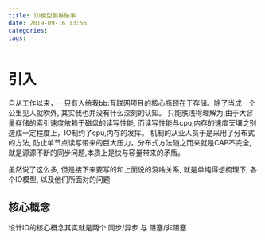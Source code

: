 ```yaml
---
title: IO模型那堆破事
date: 2019-09-16 13:56
categories: 
tags: 
---
```


# 引入
自从工作以来，一只有人给我bb:互联网项目的核心瓶颈在于存储。除了当成一个公里见人就吹外, 其实我也并没有什么深刻的认知。
只能肤浅得理解为,由于大容量存储的索引速度依赖于磁盘的读写性能, 而读写性能与cpu,内存的速度天壤之别造成一定程度上，IO制约了cpu,内存的发挥。
机制的从业人员于是采用了分布式的方法, 防止单节点读写带来的巨大压力，分布式方法随之而来就是CAP不完全, 就是源源不断的同步问题,本质上是快与容量带来的矛盾。

虽然说了这么多, 但是接下来要写的和上面说的没啥关系, 就是单纯得想梳理下, 各个IO模型, 以及他们所面对的问题

## 核心概念
设计IO的核心概念其实就是两个
同步/异步 与 阻塞/非阻塞


